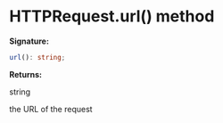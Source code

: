 # HTTPRequest.url() method

**Signature:**

```typescript
url(): string;
```

**Returns:**

string

the URL of the request
